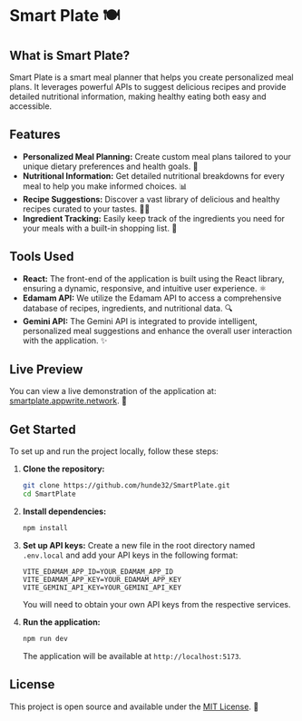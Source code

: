 # **Smart Plate** 🍽️

## What is Smart Plate?
Smart Plate is a smart meal planner that helps you create personalized meal plans. It leverages powerful APIs to suggest delicious recipes and provide detailed nutritional information, making healthy eating both easy and accessible.

## **Features**
* **Personalized Meal Planning:** Create custom meal plans tailored to your unique dietary preferences and health goals. 🥗
* **Nutritional Information:** Get detailed nutritional breakdowns for every meal to help you make informed choices. 📊
* **Recipe Suggestions:** Discover a vast library of delicious and healthy recipes curated to your tastes. 👨‍🍳
* **Ingredient Tracking:** Easily keep track of the ingredients you need for your meals with a built-in shopping list. 📝

## **Tools Used**
* **React:** The front-end of the application is built using the React library, ensuring a dynamic, responsive, and intuitive user experience. ⚛️
* **Edamam API:** We utilize the Edamam API to access a comprehensive database of recipes, ingredients, and nutritional data. 🔍
* **Gemini API:** The Gemini API is integrated to provide intelligent, personalized meal suggestions and enhance the overall user interaction with the application. ✨

## **Live Preview**
You can view a live demonstration of the application at: [smartplate.appwrite.network](https://smartplate.appwrite.network). 🚀

## **Get Started**
To set up and run the project locally, follow these steps:

1.  **Clone the repository:**
    ```sh
    git clone https://github.com/hunde32/SmartPlate.git
    cd SmartPlate
    ```

2.  **Install dependencies:**
    ```sh
    npm install
    ```

3.  **Set up API keys:**
    Create a new file in the root directory named `.env.local` and add your API keys in the following format:
    ```
    VITE_EDAMAM_APP_ID=YOUR_EDAMAM_APP_ID
    VITE_EDAMAM_APP_KEY=YOUR_EDAMAM_APP_KEY
    VITE_GEMINI_API_KEY=YOUR_GEMINI_API_KEY
    ```
    You will need to obtain your own API keys from the respective services.

4.  **Run the application:**
    ```sh
    npm run dev
    ```
    The application will be available at `http://localhost:5173`.

## **License**
This project is open source and available under the [MIT License](LICENSE). 📜
